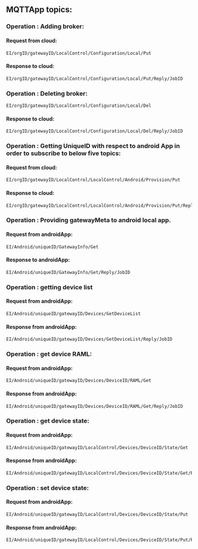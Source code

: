 ## MQTTApp topics:



### Operation : Adding broker:

#### Request from cloud:
```
EI/orgID/gatewayID/LocalControl/Configuration/Local/Put
```
#### Response to cloud:
```
EI/orgID/gatewayID/LocalControl/Configuration/Local/Put/Reply/JobID
```
### Operation : Deleting broker:
```
EI/orgID/gatewayID/LocalControl/Configuration/Local/Del
```
#### Response to cloud:
```
EI/orgID/gatewayID/LocalControl/Configuration/Local/Del/Reply/JobID
```
### Operation : Getting UniqueID with respect to android App in order to subscribe to below five topics:

#### Request from cloud:
```
EI/orgID/gatewayID/LocalControl/LocalControl/Android/Provision/Put
```
#### Response to cloud:
```
EI/orgID/gatewayID/LocalControl/LocalControl/Android/Provision/Put/Reply/JobID
```

### Operation : Providing gatewayMeta to android local app.

#### Request from androidApp:
```
EI/Android/uniqueID/GatewayInfo/Get
```
#### Response to androidApp:
```
EI/Android/uniqueID/GatewayInfo/Get/Reply/JobID
```
### Operation : getting device list

#### Request from androidApp:
```
EI/Android/uniqueID/gatewayID/Devices/GetDeviceList
```
#### Response from androidApp:
```
EI/Android/uniqueID/gatewayID/Devices/GetDeviceList/Reply/JobID
```
### Operation : get device RAML:

#### Request from androidApp:
```
EI/Android/uniqueID/gatewayID/Devices/DeviceID/RAML/Get
```
#### Response from androidApp:
```
EI/Android/uniqueID/gatewayID/Devices/DeviceID/RAML/Get/Reply/JobID
```
### Operation : get device state:

#### Request from androidApp:
```
EI/Android/uniqueID/gatewayID/LocalControl/Devices/DeviceID/State/Get
```
#### Response from androidApp:
```
EI/Android/uniqueID/gatewayID/LocalControl/Devices/DeviceID/State/Get/Reply/JobID
```
### Operation : set device state:

#### Request from androidApp:
```
EI/Android/uniqueID/gatewayID/LocalControl/Devices/DeviceID/State/Put
```
#### Response from androidApp:
```
EI/Android/uniqueID/gatewayID/LocalControl/Devices/DeviceID/State/Put/Reply/JobID
```



